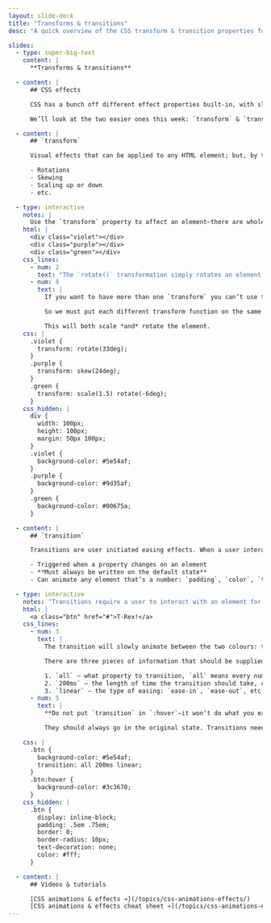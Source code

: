 ```yaml
---
layout: slide-deck
title: "Transforms & transitions"
desc: "A quick overview of the CSS transform & transition properties for animating websites."

slides:
  - type: super-big-text
    content: |
      **Transforms & transitions**

  - content: |
      ## CSS effects

      CSS has a bunch off different effect properties built-in, with slightly different features.

      We’ll look at the two easier ones this week: `transform` & `transition`

  - content: |
      ## `transform`

      Visual effects that can be applied to any HTML element; but, by themselves, they are not interactive.

      - Rotations
      - Skewing
      - Scaling up or down
      - etc.

  - type: interactive
    notes: |
      Use the `transform` property to affect an element—there are whole bunch of built-in transformations but there are really only a few commonly used ones.
    html: |
      <div class="violet"></div>
      <div class="purple"></div>
      <div class="green"></div>
    css_lines:
      - num: 2
        text: "The `rotate()` transformation simply rotates an element and all its contents. You can use negative numbers, like `rotate(-33deg)` to go backwards."
      - num: 8
        text: |
          If you want to have more than one `transform` you can’t use the `transform` property multiple times; the way CSS works, only the last `transform` will be applied.

          So we must put each different transform function on the same line, separated by a space.

          This will both scale *and* rotate the element.
    css: |
      .violet {
        transform: rotate(33deg);
      }
      .purple {
        transform: skew(24deg);
      }
      .green {
        transform: scale(1.5) rotate(-6deg);
      }
    css_hidden: |
      div {
        width: 100px;
        height: 100px;
        margin: 50px 100px;
      }
      .violet {
        background-color: #5e54af;
      }
      .purple {
        background-color: #9d35af;
      }
      .green {
        background-color: #00675a;
      }

  - content: |
      ## `transition`

      Transitions are user initiated easing effects. When a user interacts with an element we can apply some kind of easing-like animation.

      - Triggered when a property changes on an element
      - **Must always be written on the default state**
      - Can animate any element that’s a number: `padding`, `color`, `transform`, etc.

  - type: interactive
    notes: "Transitions require a user to interact with an element for the easing to occur, like a hover or a click."
    html: |
      <a class="btn" href="#">T-Rex!</a>
    css_lines:
      - num: 3
        text: |
          The transition will slowly animate between the two colours: the original colour and the hover colour.

          There are three pieces of information that should be supplied for transitions:

          1. `all` — what property to transition, `all` means every numerical property that changes; but you could write `color` or `border-width` or something specific instead.
          2. `200ms` — the length of time the transition should take, can be written in milliseconds (`ms`) or in seconds (`s`): `200ms = .2s`
          3. `linear` — the type of easing: `ease-in`, `ease-out`, etc. (Same as AfterEffects.) `linear` means “no easing”.
      - num: 5
        text: |
          **Do not put `transition` in `:hover`—it won’t do what you expect.**

          They should always go in the original state. Transitions need to be “set-up” so that when a user does hover the transition is ready to go.

    css: |
      .btn {
        background-color: #5e54af;
        transition: all 200ms linear;
      }
      .btn:hover {
        background-color: #3c3670;
      }
    css_hidden: |
      .btn {
        display: inline-block;
        padding: .5em .75em;
        border: 0;
        border-radius: 10px;
        text-decoration: none;
        color: #fff;
      }

  - content: |
      ## Videos & tutorials

      [CSS animations & effects ➔](/topics/css-animations-effects/)
      [CSS animations & effects cheat sheet ➔](/topics/css-animations-effects-cheat-sheet/)
---
```

